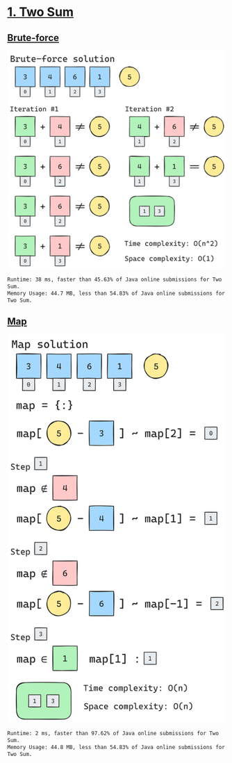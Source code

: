 # [1. Two Sum](https://leetcode.com/problems/two-sum)

## [Brute-force](https://github.com/alexengrig/leetcode/blob/main/src/main/java/dev/alexengrig/leetcode/_1_two_sum/BruteForceSolution.java)

![solution](brute-force.png)

```
Runtime: 38 ms, faster than 45.63% of Java online submissions for Two Sum.
Memory Usage: 44.7 MB, less than 54.83% of Java online submissions for Two Sum.
```

## [Map](https://github.com/alexengrig/leetcode/blob/main/src/main/java/dev/alexengrig/leetcode/_1_two_sum/BruteForceSolution.java)

![solution](map.png)

```
Runtime: 2 ms, faster than 97.62% of Java online submissions for Two Sum.
Memory Usage: 44.8 MB, less than 54.83% of Java online submissions for Two Sum.
```

